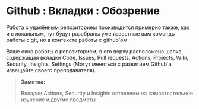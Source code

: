 # Github : Вкладки : Обозрение

Работа с удалённым репозиторием производится примерно также, как и с локальным, тут будут разобраны уже известные вам команды работы с git, но в контексте работы с github'ом. 

Ваше окно работы с репозиторием, в его верху расположена шапка,
содержащая вкладки Code, Issues, Pull requests, Actions, Projects, Wiki, Security, Insights, Settings (Могут меняться с развитием Github'а, извещайте своего преподавателя).

> **Заметка:**
> 
> Вкладки Actions, Security и Insights оставлены на самостоятельное изучение и другие предметы
